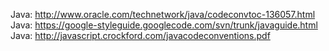 Java: http://www.oracle.com/technetwork/java/codeconvtoc-136057.html
Java: https://google-styleguide.googlecode.com/svn/trunk/javaguide.html
Java: http://javascript.crockford.com/javacodeconventions.pdf
